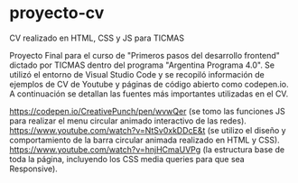 # proyecto-cv
CV realizado en HTML, CSS y JS para TICMAS

Proyecto Final para el curso de "Primeros pasos del desarrollo frontend" dictado por TICMAS dentro del programa "Argentina Programa 4.0".
Se utilizó el entorno de Visual Studio Code y se recopiló información de ejemplos de CV de Youtube y páginas de código abierto como codepen.io.
A continuación se detallan las fuentes más importantes utilizadas en el CV.

https://codepen.io/CreativePunch/pen/wvwQer (se tomo las funciones JS para realizar el menu circular animado interactivo de las redes).
https://www.youtube.com/watch?v=NtSv0xkDDcE&t (se utilizo el diseño y comportamiento de la barra circular animada realizado en HTML y CSS).
https://www.youtube.com/watch?v=hnjHCmaUVPg (la estructura base de toda la página, incluyendo los CSS media queries para que sea Responsive).
